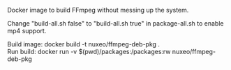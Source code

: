 Docker image to build FFmpeg without messing up the system.  

Change "build-all.sh false" to "build-all.sh true" in package-all.sh to enable mp4 support.

Build image: docker build -t nuxeo/ffmpeg-deb-pkg .  
Run build: docker run -v $(pwd)/packages:/packages:rw nuxeo/ffmpeg-deb-pkg  

